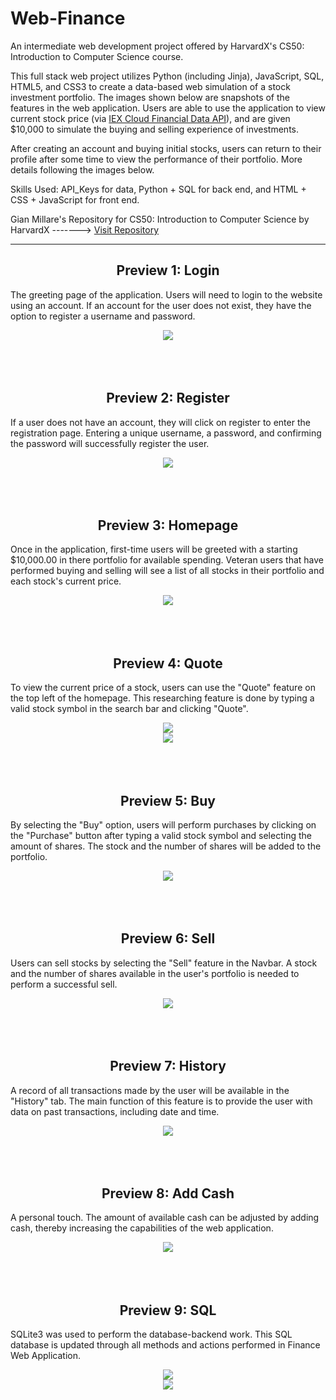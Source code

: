 # Web-Finance

An intermediate web development project offered by HarvardX's CS50: Introduction to Computer Science course.

This full stack web project utilizes Python (including Jinja), JavaScript, SQL, HTML5, and CSS3 to create a data-based web simulation of a stock investment portfolio. The images shown below are snapshots of the features in the web application. Users are able to use the application to view current stock price (via [IEX Cloud Financial Data API](https://iexcloud.io/?gclid=CjwKCAjw5Kv7BRBSEiwAXGDElUW_WBda7mvhwjNMtXoZkzVZmtxiACpAbGi2HUYwqAGJ_wgkkt1qmhoCZ4UQAvD_BwE)), and are given $10,000 to simulate the buying and selling experience of investments.

After creating an account and buying initial stocks, users can return to their profile after some time to view the performance of their portfolio. More details following the images below.

Skills Used: API_Keys for data, Python + SQL for back end, and HTML + CSS + JavaScript for front end.

Gian Millare's Repository for CS50: Introduction to Computer Science by HarvardX -------> [Visit Repository](https://github.com/gianmillare/CS50-Introduction-to-Computer-Science)

<hr>

<h2 align="center">Preview 1: Login</h2>
<p>The greeting page of the application. Users will need to login to the website using an account. If an account for the user does not exist, they have the option to register a username and password.</p>

<div align="center">
<img src="images/login.png">
</div>

<br>
<br>
<br>

<h2 align="center">Preview 2: Register</h2>
<p>If a user does not have an account, they will click on register to enter the registration page. Entering a unique username, a password, and confirming the password will successfully register the user.</p>

<div align="center">
<img src="images/register.png">
</div>

<br>
<br>
<br>

<h2 align="center">Preview 3: Homepage</h2>
<p>Once in the application, first-time users will be greeted with a starting $10,000.00 in there portfolio for available spending. Veteran users that have performed buying and selling will see a list of all stocks in their portfolio and each stock's current price.</p>

<div align="center">
<img src="images/index.png">
</div>

<br>
<br>
<br>

<h2 align="center">Preview 4: Quote</h2>
<p>To view the current price of a stock, users can use the "Quote" feature on the top left of the homepage. This researching feature is done by typing a valid stock symbol in the search bar and clicking "Quote".</p>

<div align="center">
<img src="images/quote1.png">
</div>

<div align="center">
<img src="images/quote2.png">
</div>

<br>
<br>
<br>

<h2 align="center">Preview 5: Buy</h2>
<p>By selecting the "Buy" option, users will perform purchases by clicking on the "Purchase" button after typing a valid stock symbol and selecting the amount of shares. The stock and the number of shares will be added to the portfolio.</p>

<div align="center">
<img src="images/buy.png">
</div>

<br>
<br>
<br>

<h2 align="center">Preview 6: Sell</h2>
<p>Users can sell stocks by selecting the "Sell" feature in the Navbar. A stock and the number of shares available in the user's portfolio is needed to perform a successful sell.</p>

<div align="center">
<img src="images/sell.png">
</div>

<br>
<br>
<br>

<h2 align="center">Preview 7: History</h2>
<p>A record of all transactions made by the user will be available in the "History" tab. The main function of this feature is to provide the user with data on past transactions, including date and time.</p>

<div align="center">
<img src="images/history.png">
</div>

<br>
<br>
<br>

<h2 align="center">Preview 8: Add Cash</h2>
<p>A personal touch. The amount of available cash can be adjusted by adding cash, thereby increasing the capabilities of the web application.</p>

<div align="center">
<img src="images/addcash.png">
</div>

<br>
<br>
<br>

<h2 align="center">Preview 9: SQL</h2>
<p>SQLite3 was used to perform the database-backend work. This SQL database is updated through all methods and actions performed in Finance Web Application.</p>

<div align="center">
<img src="images/sql1.png">
</div>

<div align="center">
<img src="images/sql2.png">
</div>

